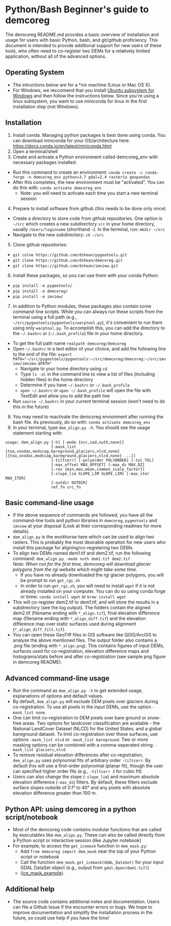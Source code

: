 # Python/Bash Beginner's guide to demcoreg

The demcoreg README.md provides a basic overview of installation and usage for users with basic Python, bash, and git/github proficiency.  This document is intended to provide additional support for new users of these tools, who often need to co-register two DEMs for a relatively limited application, without all of the advanced options.  

## Operating System
- The intructions below are for a \*nix machine (Linux or Mac OS X).
- For Windows, we reccomend that you install [Ubuntu subsystem for Windows](https://docs.microsoft.com/en-us/windows/wsl/install-win10) and then follow the instructions below. Since you're using a linux subsystem, you want to use miniconda for linux in the first installation step (not Windows). 

## Installation
1. Install conda. Managing python packages is best done using conda. You can download miniconda for your OS/architecture here: https://docs.conda.io/en/latest/miniconda.html
2. Open a terminal/shell
3. Create and activate a Python environment called demcoreg_env with necessary packages installed:
  - Run this command to create an environment: `conda create -c conda-forge -n demcoreg_env python=3.7 gdal=2.4 rasterio geopandas` 
  - After this completes, the new environment must be "activated". You can do this with: `conda activate demcoreg_env`
    * Note: you will need to activate each time you start a new terminal session
4. Prepare to install software from github (this needs to be done only once)
  - Create a directory to store code from github repositories. One option is `~/src` which creates a new subdirectory `src` in your home directory, usually `/Users/loginname` (shorthand `~`). In the terminal, run: `mkdir ~/src`
  - Navigate to the new subdirectory: `cd ~/src`
5. Clone github repositories:
  - `git colne https://github.com/dshean/pygeotools.git`
  - `git clone https://github.com/dshean/demcoreg.git`
  - `git clone https://github.com/dshean/imview.git`
6. Install these packages, so you can use them with your conda Python:
  - `pip install -e pygeotools/`
  - `pip install -e demcoreg/`
  - `pip install -e imview/`
7. In addition to Python modules, these packages also contain some command-line scripts.  While you can always run these scripts from the terminal using a full path (e.g., `~/src/pygeotools/pygeotools/warptool.py`), it's convenient to run them using only `warptool.py`. To accomplish this, you can add the directory to the `~/.bashrc` or (`~/.bash_profile`) file in your home directory.
  - To get the full path name `realpath demcoreg/demcoreg`
  - Open `~/.bashrc` in a text editor of your choice, and add the following line to the end of the file: `export PATH="~/src/pygeotools/pygeotools:~/src/demcoreg/demcoreg:~/src/imview/imview:$PATH"`
    - Navigate to your home directory using `cd`
    - Type `ls -al` in the command line to view a list of files (including hidden files) in the home directory 
    - Determine if you have `~/.bashrc` or `~/.bash_profile` 
    - `open ~/.bashrc` or `open ~/.bash_profile` will open the file with TextEdit and allow you to add the path line
  - Run `source ~/.bashrc` in your current terminal session (won't need to do this in the future)
8. You may need to reactivate the demcoreg envionment after running the bash file. As previously, do so with: `conda activate demcoreg_env`
9. In your terminal, type `dem_align.py -h`.  You should see the usage statement starting with:
```
usage: dem_align.py [-h] [-mode {ncc,sad,nuth,none}]
                    [-mask_list {toa,snodas,modscag,bareground,glaciers,nlcd,none} [{toa,snodas,modscag,bareground,glaciers,nlcd,none} ...]]
                    [-tiltcorr] [-polyorder POLYORDER] [-tol TOL]
                    [-max_offset MAX_OFFSET] [-max_dz MAX_DZ]
                    [-res {min,max,mean,common_scale_factor}]
                    [-slope_lim SLOPE_LIM SLOPE_LIM] [-max_iter MAX_ITER]
                    [-outdir OUTDIR]
                    ref_fn src_fn
```

## Basic command-line usage
- If the above sequence of commands are followed, you have all the command-line tools and python libraries in `demcoreg`, `pygeotools` and `imview` at your disposal (Look at their corresponding readmes for more details).
- `dem_align.py` is the workhorse here which can be used to align two rasters. This is probably the most desirable operation for new users who install this package for aligning/co-registering two DEMs. 
- To align two DEMs named dem1.tif and dem2.tif, run the following command: `dem_align.py -mode nuth dem1.tif dem2.tif`  
*Note: When run for the first time, demcoreg will download glacier polygons from the rgi website which might take some time.*
  - If you have no already downloaded the rgi glacier polygons, you will be prompt to run `get_rgi.sh`
  - In order to run `get_rgi.sh`, you will need to install `wget` if it is not already installed on your computer. You can do so using conda forge or brew: `conda install wget` or `brew install wget`
- This will co-register dem2.tif to dem1.tif, and will store the results in a subdirectory (see the log output). The folders contain the aligned dem2.tif (filename ending with `*_align.tif`), final elevation difference map (filename ending with `*_align_diff.tif`) and the elevation difference map over static surfaces used during alignment (`*_align_diff_filt.tif`). 
- You can open these GeoTiff files in GIS software like QGIS/ArcGIS to analyse the above mentioned files. The output folder also contains a .png file (ending with `*_align.png`). This contains figures of input DEMs, surfaces used for co-registration, elevation difference maps and histograms/stats before and after co-registration (see sample png figure in demcoreg README). 

## Advanced command-line usage
- Run the command as `dem_align.py -h` to get extended usage, explanations of options and default values. 
- By default, `dem_align.py` will exclude DEM pixels over glaciers during co-registration. To use all pixels in the input DEMs, use the option `-mask_list none`. 
- One can limit co-registration to DEM pixels over bare ground or snow-free areas.  Two options for landcover classification are available - the National LandCover Dataset (NLCD) for the United States, and a global bareground dataset. To limit co-registration over these surfaces, use options `-mask_list nlcd` or `-mask_list bareground`. Two or more masking options can be combined with a comma-seperated string: `-mask_list glaciers,nlcd`
- To remove residual elevation differences after co-registration, `dem_align.py` uses polynomial fits of arbitrary order `-tiltcorr`. By default this will use a first-order polynomial (planar fit), though the user can specified higher order fits (e.g., `-tiltcorr 3` for cubic fit)
- Users can also change the slope (`-slope_lim`) and maximum absolute elevation difference (`-max_dz`) filters.  By default, these filters exclude surface slopes outside of 0.1° to 40° and any pixels with absolute elevation difference greater than 100 m. 

## Python API: using demcoreg in a python script/notebook
- Most of the demcoreg code contains modular functions that are called by executables like `dem_align.py`. These can also be called directly from a Python script or interactive session (like Jupyter notebook)
- For example, to access the `get_icemask` function in `dem_mask.py`:
  - Add `from demcoreg import dem_mask` near the top of your Python script or notebook
  - Call the function `dem_mask.get_icemask(GDAL_DataSet)` for your input GDAL DataSet object (e.g., output from `gdal.Open(dem1.tif)`)
  - ([ice_mask_example](https://github.com/dshean/hma_mb_paper/blob/master/notebooks/nogzumpa_dh_dt_error_correlation.ipynb)). 

## Additional help
- The source code contains additional notes and documentation.  Users can file a Github Issue if the encounter errors or bugs.  We hope to improve documentation and simplify the installation process in the future, so could use help if you have the time!
